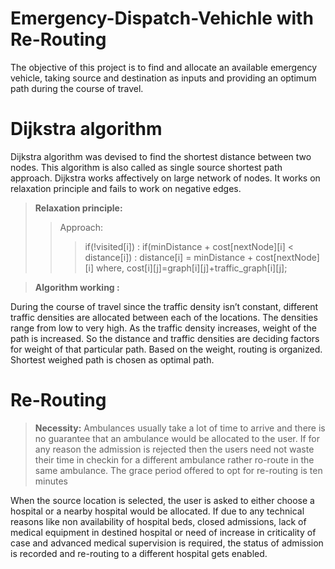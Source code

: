 # Emergency-Dispatch-Vehichle with Re-Routing
The objective of this project is to find and allocate an available emergency vehicle, taking 
source and destination as inputs and providing an optimum path during the course of travel.

# Dijkstra algorithm
Dijkstra algorithm was devised to find the shortest distance between two nodes. This algorithm 
is also called as single source shortest path approach. Dijkstra works affectively on large network
of nodes. It works on relaxation principle and fails to work on negative edges.

> **Relaxation principle:**
>> Approach:
>>> if(!visited[i]) :
>>>        if(minDistance + cost[nextNode][i] < distance[i]) :
>>>           distance[i] = minDistance + cost[nextNode][i] 
>>>           where, 
>>>           cost[i][j]=graph[i][j]+traffic_graph[i][j];

> **Algorithm working                                           :**           
>           
During the course of travel since the traffic density isn’t constant, different traffic 
densities are allocated between each of the locations. The densities range from low to 
very high. As the traffic density increases, weight of the path is increased. So the 
distance and traffic densities are deciding factors for weight of that particular path. 
Based on the weight, routing is organized. Shortest weighed path is chosen as optimal path.


# Re-Routing
> **Necessity:**
> Ambulances usually take a lot of time to arrive and there is no guarantee that an ambulance 
> would be allocated to the user. If for any reason the admission is rejected then the users 
> need not waste their time in checkin for a different ambulance rather ro-route in the same 
> ambulance. The grace period offered to opt for re-routing is ten minutes

When the source location is selected, the user is asked to either choose a hospital or a 
nearby hospital would be allocated. If due to any technical reasons like non availability 
of hospital beds, closed admissions, lack of medical equipment in destined hospital or 
need of increase in criticality of case and advanced medical supervision is required, the 
status of admission is recorded and re-routing to a different hospital gets enabled.

